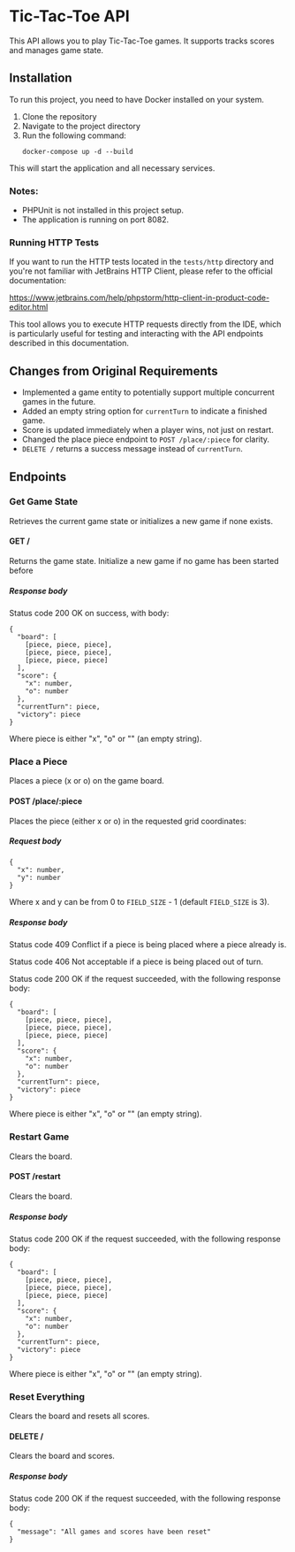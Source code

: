 # Tic-Tac-Toe API

This API allows you to play Tic-Tac-Toe games. It supports tracks scores and manages game state.

## Installation

To run this project, you need to have Docker installed on your system.

1. Clone the repository
2. Navigate to the project directory
3. Run the following command:
   ```docker
   docker-compose up -d --build
   ```
   
This will start the application and all necessary services.

### Notes:
- PHPUnit is not installed in this project setup.
- The application is running on port 8082.
### Running HTTP Tests
If you want to run the HTTP tests located in the `tests/http` directory and you're not familiar with JetBrains HTTP Client, please refer to the official documentation:

https://www.jetbrains.com/help/phpstorm/http-client-in-product-code-editor.html

This tool allows you to execute HTTP requests directly from the IDE, which is particularly useful for testing and interacting with the API endpoints described in this documentation.


## Changes from Original Requirements

- Implemented a game entity to potentially support multiple concurrent games in the future.
- Added an empty string option for `currentTurn` to indicate a finished game.
- Score is updated immediately when a player wins, not just on restart.
- Changed the place piece endpoint to `POST /place/:piece` for clarity.
- `DELETE /` returns a success message instead of `currentTurn`.

## Endpoints

### Get Game State

Retrieves the current game state or initializes a new game if none exists.

#### GET /
Returns the game state. Initialize a new game if no game has been started before

##### Response body
Status code 200 OK on success, with body:

    {
      "board": [
        [piece, piece, piece],
        [piece, piece, piece],
        [piece, piece, piece]
      ],
      "score": {
        "x": number,
        "o": number
      },
      "currentTurn": piece,
      "victory": piece
    }

Where piece is either "x", "o" or "" (an empty string).

### Place a Piece

Places a piece (x or o) on the game board.

#### POST /place/:piece
Places the piece (either x or o) in the requested grid coordinates:

##### Request body

    {
      "x": number,
      "y": number
    }

Where x and y can be from 0 to `FIELD_SIZE` - 1 (default `FIELD_SIZE` is 3).

##### Response body
Status code 409 Conflict if a piece is being placed where a piece already is.

Status code 406 Not acceptable if a piece is being placed out of turn.

Status code 200 OK if the request succeeded, with the following response body:

    {
      "board": [
        [piece, piece, piece],
        [piece, piece, piece],
        [piece, piece, piece]
      ],
      "score": {
        "x": number,
        "o": number
      },
      "currentTurn": piece,
      "victory": piece
    }

Where piece is either "x", "o" or "" (an empty string).

### Restart Game

Clears the board.

#### POST /restart
Clears the board.

##### Response body
Status code 200 OK if the request succeeded, with the following response body:

    {
      "board": [
        [piece, piece, piece],
        [piece, piece, piece],
        [piece, piece, piece]
      ],
      "score": {
        "x": number,
        "o": number
      },
      "currentTurn": piece,
      "victory": piece
    }

Where piece is either "x", "o" or "" (an empty string).

### Reset Everything

Clears the board and resets all scores.

#### DELETE /
Clears the board and scores.

##### Response body
Status code 200 OK if the request succeeded, with the following response body:

    {
      "message": "All games and scores have been reset"
    }